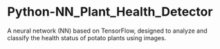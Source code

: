 # Python-NN_Plant_Health_Detector
A neural network (NN) based on TensorFlow, designed to analyze and classify the health status of potato plants using images.
